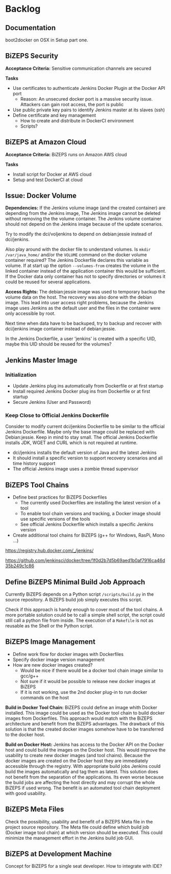 #   Backlog

##  Documentation
boot2docker on OSX in Setup part one.

## BiZEPS Security
**Acceptance Criteria:**
Sensitive communication channels are secured

**Tasks**

- Use certificates to authenticate Jenkins Docker Plugin at the Docker API port
    * Reason: An unsecured docker port is a massive security issue.
  Attackers can gain root access, the port is public
- Use public private key pairs to identify Jenkins master at its slaves (ssh)
- Define certificate and key management
    * How to create and distribute in DockerCI environment
    * Scripts?

## BiZEPS at Amazon Cloud
**Acceptance Criteria:**
BiZEPS runs on Amazon AWS cloud

**Tasks**

- Install script for Docker at AWS cloud
- Setup and test DockerCI at cloud

##  Issue: Docker Volume
**Dependencies:**
If the Jenkins volume image (and the created container) are depending from the Jenkins image,
The Jenkins image cannot be deleted without removing the the volume container.
The Jenkins volume container should not depend on the Jenkins image because of the update scenarios.

Try to modify the dci/voljenkins to depend on debian:jessie instead of dci/jenkins.

Also play around with the docker file to understand volumes.
Is `mkdir /var/java_home/` and/or the `VOLUME` command on the docker volume container required?
The Jenkins Dockerfile declares this variable as volume.
If at start up the option `--volumes-from` creates the volume in the linked container
instead of the application container this would be sufficient.
If the Docker data only container has not to specify directories or volumes it could be reused for several applications.

**Access Rights:**
The debian:jessie image was used to temporary backup the volume data on the host.
The recovery was also done with the debian image.
This lead into user access right problems, because the Jenkins image uses Jenkins as the default user
and the files in the container were only accessible by root.

Next time when data have to be backuped, try to backup and recover with dci/jenkins image container
instead of debian:jessie.

In the Jenkins Dockerfile, a user 'jenkins' is created with a specific UID,
maybe this UID should be reused for the volumes?

## Jenkins Master Image
###  Initialization
- Update Jenkins plug ins automatically from Dockerfile or at first startup
- Install required Jenkins Docker plug ins from Dockerfile or at first startup
- Secure Jenkins (User and Password)

###  Keep Close to Official Jenkins Dockerfile
Consider to modify current dci/jenkins Dockerfile to be similar to the official Jenkins Dockerfile.
Maybe only the base image could be replaced with Debian:jessie.
Keep in mind to stay small.
The official Jenkins Dockerfile installs JDK, WGET and CURL which is not required at runtime.

- dci/jenkins installs the default version of Java and the latest Jenkins
- It should install a specific version to support recovery scenarios and all time history support
- The official Jenkins image uses a zombie thread supervisor

## BiZEPS Tool Chains
- Define best practices for BiZEPS Dockerfiles
    * The currently used Dockerfiles are installing the latest version of a tool
    * To enable tool chain versions and tracking, a Docker image should use specific versions of the tools
    * See official Jenkins Dockerfile which installs a specific Jenkins version
- Create additional tool chains for BiZEPS (g++ for Windows, RasPi, Mono ...)

https://registry.hub.docker.com/_/jenkins/

https://github.com/jenkinsci/docker/tree/1f0d2b7d5b69aed1b0af7916ca46d35b249c1c86

## Define BiZEPS Minimal Build Job Approach
Currently BiZEPS depends on a Python script `/scripts/build.py` in the source repository.
A BiZEPS build job simply executes this script.

Check if this approach is handy enough to cover most of the tool chains.
A more portable solution could be to call a simple shell script,
the script could still call a python file from inside.
The execution of a `Makefile` is not as reusable as the Shell or the Python script.

## BiZEPS Image Management
- Define work flow for docker images with Dockerfiles
- Specify docker image version management
- How are new docker images created?
    * Would be nice if there would be a docker tool chain image similar to gcc/g++
    * Not sure if it would be possible to release new docker images at BiZEPS
    * If it is not working, use the 2nd docker plug-in to run docker commands on the host
    
**Build in Docker Tool Chain:**
BiZEPS could define an image whith Docker installed.
This image could be used as the Docker tool chain to build docker images from Dockerfiles.
This approach would match with the BiZEPS architecture and benefit from the BiZEPS advantages.
The drawback of this solution is that the created docker images somehow have to be transferred to the docker host.

**Build on Docker Host:**
Jenkins has access to the Docker API on the Docker host and could build the images on the Docker host.
This would improve the usability to create new docker images (and tool chains).
Because the docker images are created on the Docker host they are immediately accessible through the registry.
With appropriate build jobs Jenkins could build the images automatically and tag them as latest.
This solution does not benefit from the separation of the applications.
Its even worse because the build jobs are affecting the host directly
and may corrupt the whole BiZEPS if used wrong.
The benefit is an automated tool chain deployment with good usability.

## BiZEPS Meta Files
Check the possibility, usability and benefit of a BiZEPS Meta file in the project source repository.
The Meta file could define which build job (Docker image tool chain) at which version should be executed.
This could minimize the management effort in the Jenkins build job GUI.

## BiZEPS at Development Machine
Concept for BiZEPS for a single seat developer. How to integrate with IDE?

